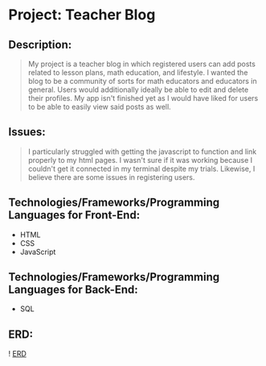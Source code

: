 # Project: Teacher Blog

## Description:
> My project is a teacher blog in which registered users can add posts related to lesson plans, math education, and lifestyle. I wanted the blog to be a community of sorts for math educators and educators in general. Users would additionally ideally be able to edit and delete their profiles. My app isn't finished yet as I would have liked for users to be able to easily view said posts as well.

## Issues:
> I particularly struggled with getting the javascript to function and link properly to my html pages. I wasn't sure if it was working because I couldn't get it connected in my terminal despite my trials. Likewise, I believe there are some issues in registering users.

## Technologies/Frameworks/Programming Languages for Front-End:
* HTML
* CSS
* JavaScript

## Technologies/Frameworks/Programming Languages for Back-End:
* SQL

## ERD:
! [ERD](http://url/erd.jpg)